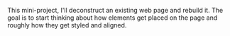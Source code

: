 This mini-project, I'll deconstruct an existing web page and rebuild it. The goal is to start thinking about how elements get placed on the page and roughly how they get styled and aligned. 